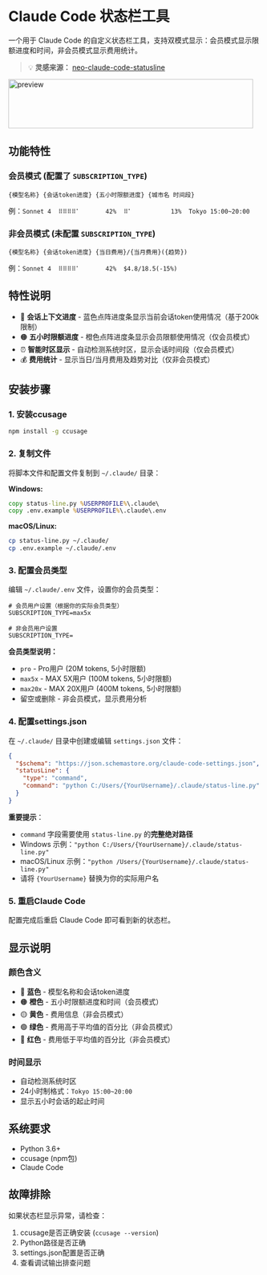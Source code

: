# Claude Code 状态栏工具

一个用于 Claude Code 的自定义状态栏工具，支持双模式显示：会员模式显示限额进度和时间，非会员模式显示费用统计。

> 💡 **灵感来源：** [neo-claude-code-statusline](https://github.com/neorena-dev/neo-claude-code-statusline)

<img width="488" height="98" alt="preview" src="https://github.com/user-attachments/assets/58f72622-1088-40c8-8c4f-ee6cae5b6318" />

  
## 功能特性

### 会员模式 (配置了 `SUBSCRIPTION_TYPE`)
```
{模型名称} {会话token进度} {五小时限额进度} {城市名 时间段}
```
例：`Sonnet 4  ⠿⠿⠿⠿⠁⠀⠀⠀⠀⠀ 42%  ⠿⠁⠀⠀⠀⠀⠀⠀⠀⠀ 13%  Tokyo 15:00~20:00`

### 非会员模式 (未配置 `SUBSCRIPTION_TYPE`)
```
{模型名称} {会话token进度} {当日费用}/{当月费用}({趋势})
```
例：`Sonnet 4  ⠿⠿⠿⠿⠁⠀⠀⠀⠀⠀ 42%  $4.8/18.5(-15%)`

## 特性说明

- 🔵 **会话上下文进度** - 蓝色点阵进度条显示当前会话token使用情况（基于200k限制）
- 🟠 **五小时限额进度** - 橙色点阵进度条显示会员限额使用情况（仅会员模式）
- ⏰ **智能时区显示** - 自动检测系统时区，显示会话时间段（仅会员模式）
- 💰 **费用统计** - 显示当日/当月费用及趋势对比（仅非会员模式）

## 安装步骤

### 1. 安装ccusage
```bash
npm install -g ccusage
```

### 2. 复制文件
将脚本文件和配置文件复制到 `~/.claude/` 目录：

**Windows:**
```cmd
copy status-line.py %USERPROFILE%\.claude\
copy .env.example %USERPROFILE%\.claude\.env
```

**macOS/Linux:**
```bash
cp status-line.py ~/.claude/
cp .env.example ~/.claude/.env
```

### 3. 配置会员类型
编辑 `~/.claude/.env` 文件，设置你的会员类型：

```env
# 会员用户设置（根据你的实际会员类型）
SUBSCRIPTION_TYPE=max5x

# 非会员用户设置
SUBSCRIPTION_TYPE=
```

**会员类型说明：**
- `pro` - Pro用户 (20M tokens, 5小时限额)
- `max5x` - MAX 5X用户 (100M tokens, 5小时限额)
- `max20x` - MAX 20X用户 (400M tokens, 5小时限额)
- 留空或删除 - 非会员模式，显示费用分析

### 4. 配置settings.json
在 `~/.claude/` 目录中创建或编辑 `settings.json` 文件：

```json
{
  "$schema": "https://json.schemastore.org/claude-code-settings.json",
  "statusLine": {
    "type": "command",
    "command": "python C:/Users/{YourUsername}/.claude/status-line.py"
  }
}
```

**重要提示**：
- `command` 字段需要使用 `status-line.py` 的**完整绝对路径**
- Windows 示例：`"python C:/Users/{YourUsername}/.claude/status-line.py"`
- macOS/Linux 示例：`"python /Users/{YourUsername}/.claude/status-line.py"`
- 请将 `{YourUsername}` 替换为你的实际用户名

### 5. 重启Claude Code
配置完成后重启 Claude Code 即可看到新的状态栏。

## 显示说明

### 颜色含义
- 🔵 **蓝色** - 模型名称和会话token进度
- 🟠 **橙色** - 五小时限额进度和时间（会员模式）
- 🟡 **黄色** - 费用信息（非会员模式）
- 🟢 **绿色** - 费用高于平均值的百分比（非会员模式）
- 🔴 **红色** - 费用低于平均值的百分比（非会员模式）

### 时间显示
- 自动检测系统时区
- 24小时制格式：`Tokyo 15:00~20:00`
- 显示五小时会话的起止时间

## 系统要求

- Python 3.6+
- ccusage (npm包)
- Claude Code

## 故障排除

如果状态栏显示异常，请检查：
1. ccusage是否正确安装 (`ccusage --version`)
2. Python路径是否正确
3. settings.json配置是否正确
4. 查看调试输出排查问题
